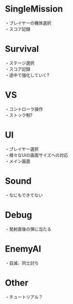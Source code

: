 # SingleMission

・プレイヤーの機体選択  
・スコア記録

# Survival

・ステージ選択  
・スコア記録  
・途中で強化していく?  

# VS

・コントローラ操作  
・ストック制?  

# UI

・プレイヤー選択  
・様々なUIの画面サイズへの対応  
・メイン画面  

# Sound

・なにもできてない  

# Debug

・発射直後の弾に当たる

# EnemyAI

・自滅、同士討ち  

# Other

・チュートリアル？  

